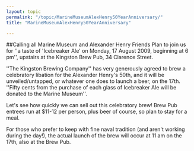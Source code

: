 ```yaml
---
layout: topic
permalink: "/topic/MarineMuseumAlexHenry50YearAnniversary/"
title: "MarineMuseumAlexHenry50YearAnniversary"

---
```


##Calling all Marine Museum and Alexander Henry Friends
Plan to join us for ''a taste of 'Icebreaker Ale' on Monday, 17 August 2009, beginning at 6 pm'', upstairs at the Kingston Brew Pub, 34 Clarence Street.

''The Kingston Brewing Company'' has very generously agreed to brew a celebratory libation for the Alexander Henry's 50th, and it will be unveiled/untapped, or whatever one does to launch a beer, on the 17th. ''Fifty cents from the purchase of each glass of Icebreaker Ale will be donated to the Marine Museum''.

Let's see how quickly we can sell out this celebratory brew! Brew Pub entrees run at $11-12 per person, plus beer of course, so plan to stay for a meal.

For those who prefer to keep with fine naval tradition (and aren't working during the day!), the actual launch of the brew will occur at 11 am on the 17th, also at the Brew Pub.


